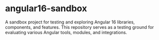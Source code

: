 # angular16-sandbox
A sandbox project for testing and exploring Angular 16 libraries, components, and features. This repository serves as a testing ground for evaluating various Angular tools, modules, and integrations.
